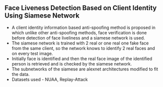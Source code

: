## Face Liveness Detection Based on Client Identity Using Siamese	Network

- A client identity information based anti-spoofing method is proposed in which unlike other anti-spoofing methods, face verification is done before detection of face liveliness and a siamese network is used.
- The siamese network is trained with 2 real or one real one fake face from the same client, so the network knows to identify 2 real faces and on every test image.
- Initially face is identified and then the real face image of the identified person is retrieved and is checked by the siamese network.
- The subnetworks of the siamese are alexnet architectures modified to fit the data.
- Datasets used - NUAA, Replay-Attack
